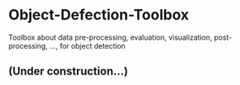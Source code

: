 # Object-Defection-Toolbox
Toolbox about data pre-processing, evaluation, visualization, post-processing, ..., for object detection

## (Under construction...)
